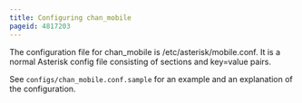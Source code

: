 ```yaml
---
title: Configuring chan_mobile
pageid: 4817203
---
```


The configuration file for chan_mobile is /etc/asterisk/mobile.conf. It is a normal Asterisk config file consisting of sections and key=value pairs. 


See `configs/chan_mobile.conf.sample` for an example and an explanation of the configuration.

